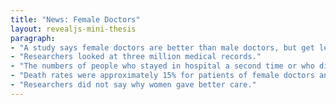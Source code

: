 ```yaml
---
title: "News: Female Doctors"
layout: revealjs-mini-thesis
paragraph:
- "A study says female doctors are better than male doctors, but get less pay."
- "Researchers looked at three million medical records."
- "The numbers of people who stayed in hospital a second time or who died were lower if the doctor was female."
- "Death rates were approximately 15% for patients of female doctors and 16% for male doctors."
- "Researchers did not say why women gave better care."
---
```






